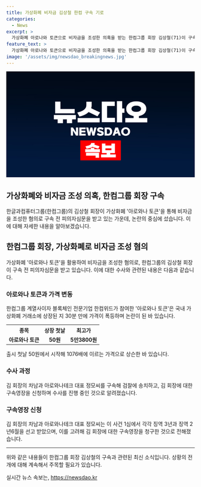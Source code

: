 ```yaml
---
title: 가상화폐 비자금 김상철 한컴 구속 기로
categories:
  - News
excerpt: >
  가상화폐 아로나와 토큰으로 비자금을 조성한 의혹을 받는 한컴그룹 회장 김상철(71)이 구속 전 피의자심문을 받고 있는 가운데, 국내 가상화폐 거래소에 상장된 아로와나 토큰 가격이 폭등한 후, 시세 조작 의혹과 함께 비자금 조성 의혹이 제기되고 있다. 김 회장의 차남과 아로와나테크 대표의 구속과 유죄 판결 등이 이어지면서, 김 회장에 대한 최종 구속 여부가 주목되고 있다.
feature_text: >
  가상화폐 아로나와 토큰으로 비자금을 조성한 의혹을 받는 한컴그룹 회장 김상철(71)이 구속 전 피의자심문을 받고 있는 가운데, 국내 가상화폐 거래소에 상장된 아로와나 토큰 가격이 폭등한 후, 시세 조작 의혹과 함께 비자금 조성 의혹이 제기되고 있다. 김 회장의 차남과 아로와나테크 대표의 구속과 유죄 판결 등이 이어지면서, 김 회장에 대한 최종 구속 여부가 주목되고 있다.
image: '/assets/img/newsdao_breakingnews.jpg'
---
```


<p><img src="/assets/img/newsdao_breakingnews.jpg" alt="ontimetimes 속보" /></p>

<h2 data-ke-size="size26">가상화폐와 비자금 조성 의혹, 한컴그룹 회장 구속</h2>

<p data-ke-size="size16">한글과컴퓨터그룹(한컴그룹)의 김상철 회장이 가상화폐 '아로와나 토큰'을 통해 비자금을 조성한 혐의로 구속 전 피의자심문을 받고 있는 가운데, 논란의 중심에 섰습니다. 이에 대해 자세한 내용을 알아보겠습니다.</p>

<h2 data-ke-size="size24">한컴그룹 회장, 가상화폐로 비자금 조성 혐의</h2>

<p data-ke-size="size16">가상화폐 '아로와나 토큰'을 활용하여 비자금을 조성한 혐의로, 한컴그룹의 김상철 회장이 구속 전 피의자심문을 받고 있습니다. 이에 대한 수사와 관련된 내용은 다음과 같습니다.</p>

<h3>아로와나 토큰과 가격 변동</h3>

<p data-ke-size="size16">한컴그룹 계열사이자 블록체인 전문기업 한컴위드가 참여한 '아로와나 토큰'은 국내 가상화폐 거래소에 상장된 지 30분 만에 가격이 폭등하며 논란이 된 바 있습니다.</p>

<table>
  <tr>
    <th>종목</th>
    <th>상장 첫날</th>
    <th>최고가</th>
  </tr>
  <tr>
    <td style="text-align: center; height: 17px;"><b>아로와나 토큰</b></td>
    <td style="text-align: center; height: 17px;"><b>50원</b></td>
    <td style="text-align: center; height: 17px;"><b>5만3800원</b></td>
  </tr>
</table>

<p data-ke-size="size16">출시 첫날 50원에서 시작해 1076배에 이르는 가격으로 상슨한 바 있습니다.</p>

<h3>수사 과정</h3>

<p data-ke-size="size16">김 회장의 차남과 아로와나테크 대표 정모씨를 구속해 검찰에 송치하고, 김 회장에 대한 구속영장을 신청하며 수사를 진행 중인 것으로 알려졌습니다.</p>

<h3>구속영장 신청</h3>

<p data-ke-size="size16">김 회장의 차남과 아로와나테크 대표 정모씨는 이 사건 1심에서 각각 징역 3년과 징역 2년6월을 선고 받았으며, 이를 고려해 김 회장에 대한 구속영장을 청구한 것으로 전해졌습니다.</p>

<hr data-ke-size="size16">

<p data-ke-size="size16">위와 같은 내용들이 한컴그룹 회장 김상철의 구속과 관련된 최신 소식입니다. 상황의 전개에 대해 계속해서 주목할 필요가 있습니다.</p>
실시간 뉴스 속보는, <a href="https://newsdao.kr" rel="dofollow">https://newsdao.kr</a>


